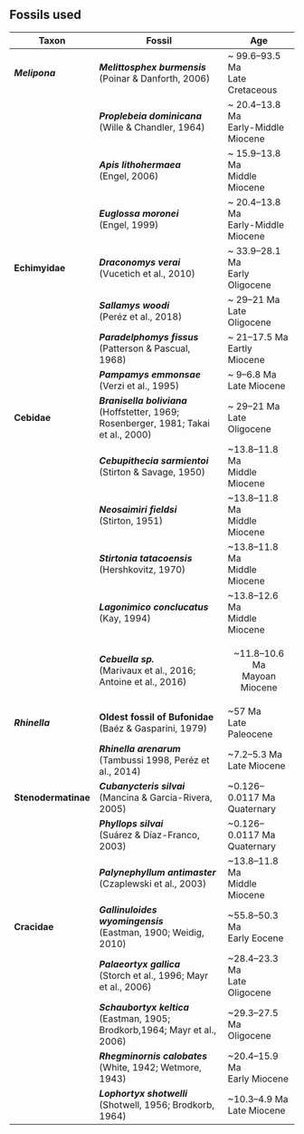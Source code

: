 
## <b>Fossils used</b>

Taxon | Fossil | Age 
------|--------|----
<b>_Melipona_</b> | <b>_Melittosphex burmensis_</b></br>(Poinar & Danforth, 2006) | ~ 99.6–93.5 Ma</br>Late Cretaceous
<span class="tab"> | <b>_Proplebeia dominicana_</b></br>(Wille & Chandler, 1964) | ~ 20.4–13.8 Ma</br>Early-Middle Miocene
<span class="tab"> | <b>_Apis lithohermaea_</b></br> (Engel, 2006) | ~ 15.9–13.8 Ma</br> Middle Miocene
<span class="tab"> | <b>_Euglossa moronei_</b></br> (Engel, 1999) | ~ 20.4–13.8 Ma</br>Early-Middle Miocene
<b>Echimyidae</b> | <b>_Draconomys verai_</b></br>(Vucetich et al., 2010) | ~ 33.9–28.1 Ma</br>Early Oligocene
<span class="tab"> |<b>_Sallamys woodi_</b></br> (Peréz et al., 2018) | ~ 29–21 Ma</br>Late Oligocene
<span class="tab"> |<b>_Paradelphomys fissus_</b></br> (Patterson & Pascual, 1968) | ~ 21–17.5 Ma</br> Eartly Miocene
<span class="tab"> |<b>_Pampamys emmonsae_</b></br> (Verzi et al., 1995)  | ~ 9–6.8 Ma</br> Late Miocene
<b>Cebidae</b> | <b>_Branisella boliviana_</b></br> (Hoffstetter, 1969; Rosenberger, 1981; Takai et al., 2000) | ~ 29–21 Ma </br> Late Oligocene
<span class="tab"> |<b>_Cebupithecia sarmientoi_</b></br> (Stirton & Savage, 1950) | ~13.8–11.8 Ma </br> Middle Miocene
<span class="tab"> |<b>_Neosaimiri fieldsi_</b></br> (Stirton, 1951) | ~13.8–11.8 Ma </br> Middle Miocene
<span class="tab"> |<b>_Stirtonia tatacoensis_</b></br> (Hershkovitz, 1970) | ~13.8–11.8 Ma </br> Middle Miocene
<span class="tab"> |<b>_Lagonimico conclucatus_</b></br> (Kay, 1994) | ~13.8–12.6 Ma </br> Middle Miocene
<span class="tab"> |<b>_Cebuella sp._</b></br> (Marivaux et al., 2016; Antoine et al., 2016) | <p align=center>~11.8–10.6 Ma </br> Mayoan Miocene</p>
<b>_Rhinella_</b> |<b>Oldest fossil of Bufonidae</b></br> (Baéz & Gasparini, 1979) | ~57 Ma </br> Late Paleocene
<span class="tab"> |<b>_Rhinella arenarum_</b></br> (Tambussi 1998, Peréz et al., 2014) | ~7.2–5.3 Ma </br> Late Miocene
<b>Stenodermatinae</b> |<b>_Cubanycteris silvai_</b></br> (Mancina & García-Rivera, 2005) |  ~0.126–0.0117 Ma </br> Quaternary
<span class="tab"> |<b>_Phyllops silvai_</b></br> (Suárez & Díaz-Franco, 2003) | ~0.126–0.0117 Ma </br> Quaternary
<span class="tab"> |<b>_Palynephyllum antimaster_</b></br> (Czaplewski et al., 2003) | ~13.8–11.8 Ma </br> Middle Miocene
<b>Cracidae</b> |<b>_Gallinuloides wyomingensis_</b></br> (Eastman, 1900; Weidig, 2010)| ~55.8–50.3 Ma</br>Early Eocene
<span class="tab"> |<b>_Palaeortyx gallica_</b></br> (Storch et al., 1996; Mayr et al., 2006) | ~28.4–23.3 Ma</br>Late Oligocene
<span class="tab"> |<b>_Schaubortyx keltica_</b></br> (Eastman, 1905; Brodkorb,1964; Mayr et al., 2006) | ~29.3–27.5 Ma</br>Oligocene
<span class="tab"> |<b>_Rhegminornis calobates_</b></br> (White, 1942; Wetmore, 1943) | ~20.4–15.9 Ma</br>Early Miocene
<span class="tab"> |<b>_Lophortyx shotwelli_</b></br> (Shotwell, 1956; Brodkorb, 1964) | ~10.3–4.9 Ma</br>Late Miocene


